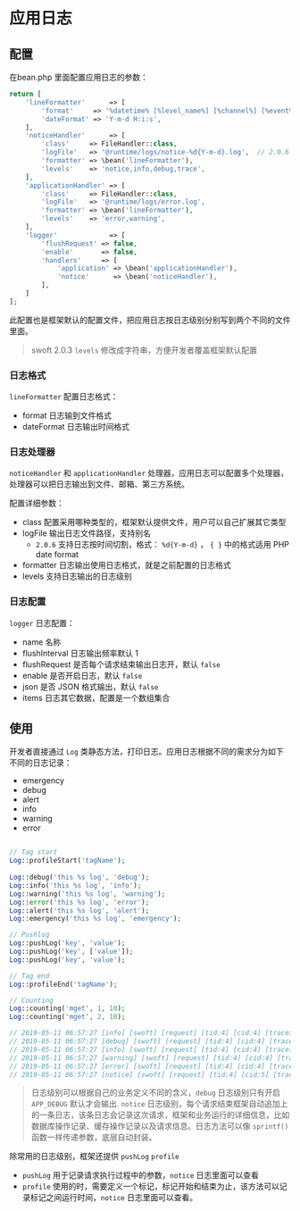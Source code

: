 # 应用日志

## 配置

在bean.php 里面配置应用日志的参数：

```php
return [
    'lineFormatter'      => [
        'format'     => '%datetime% [%level_name%] [%channel%] [%event%] [tid:%tid%] [cid:%cid%] [traceid:%traceid%] [spanid:%spanid%] [parentid:%parentid%] %messages%',
        'dateFormat' => 'Y-m-d H:i:s',
    ],
    'noticeHandler'      => [
        'class'     => FileHandler::class,
        'logFile'   => '@runtime/logs/notice-%d{Y-m-d}.log',  // 2.0.6 支持日志按时间切割
        'formatter' => \bean('lineFormatter'),
        'levels'    => 'notice,info,debug,trace',
    ],
    'applicationHandler' => [
        'class'     => FileHandler::class,
        'logFile'   => '@runtime/logs/error.log',
        'formatter' => \bean('lineFormatter'),
        'levels'    => 'error,warning',
    ],
    'logger'             => [
        'flushRequest' => false,
        'enable'       => false,
        'handlers'     => [
            'application' => \bean('applicationHandler'),
            'notice'      => \bean('noticeHandler'),
        ],
    ]
];
```

此配置也是框架默认的配置文件，把应用日志按日志级别分别写到两个不同的文件里面。

> swoft 2.0.3 `levels` 修改成字符串，方便开发者覆盖框架默认配置

### 日志格式

`lineFormatter` 配置日志格式：

- format 日志输到文件格式
- dateFormat 日志输出时间格式

### 日志处理器

`noticeHandler` 和 `applicationHandler` 处理器，应用日志可以配置多个处理器，处理器可以把日志输出到文件、邮箱、第三方系统。

配置详细参数：

- class 配置采用哪种类型的，框架默认提供文件，用户可以自己扩展其它类型
- logFile 输出日志文件路径，支持别名
    - `2.0.6` 支持日志按时间切割，格式： `%d{Y-m-d}` ， `{ }` 中的格式适用 PHP date format
- formatter 日志输出使用日志格式，就是之前配置的日志格式
- levels 支持日志输出的日志级别

### 日志配置

`logger` 日志配置：

- name 名称
- flushInterval 日志输出频率默认 1
- flushRequest 是否每个请求结束输出日志开，默认 `false`
- enable 是否开启日志，默认 `false`
- json 是否 JSON 格式输出，默认 `false`
- items 日志其它数据，配置是一个数组集合

## 使用

开发者直接通过 `Log` 类静态方法，打印日志。应用日志根据不同的需求分为如下不同的日志记录：

- emergency
- debug
- alert
- info
- warning
- error

```php

// Tag start
Log::profileStart('tagName');
        
Log::debug('this %s log', 'debug');
Log::info('this %s log', 'info');
Log::warning('this %s log', 'warning');
Log::error('this %s log', 'error');
Log::alert('this %s log', 'alert');
Log::emergency('this %s log', 'emergency');

// Pushlog
Log::pushLog('key', 'value');
Log::pushLog('key', ['value']);
Log::pushLog('key', 'value');

// Tag end
Log::profileEnd('tagName');

// Counting
Log::counting('mget', 1, 10);
Log::counting('mget', 2, 10);

// 2019-05-11 06:57:27 [info] [swoft] [request] [tid:4] [cid:4] [traceid:] [spanid:] [parentid:] trace[LogController.php:29,App\Http\Controller\LogController->test] info message
// 2019-05-11 06:57:27 [debug] [swoft] [request] [tid:4] [cid:4] [traceid:] [spanid:] [parentid:] trace[LogController.php:35,App\Http\Controller\LogController->test] this debug log
// 2019-05-11 06:57:27 [info] [swoft] [request] [tid:4] [cid:4] [traceid:] [spanid:] [parentid:] trace[LogController.php:36,App\Http\Controller\LogController->test] this info log
// 2019-05-11 06:57:27 [warning] [swoft] [request] [tid:4] [cid:4] [traceid:] [spanid:] [parentid:] trace[LogController.php:37,App\Http\Controller\LogController->test] this warning log
// 2019-05-11 06:57:27 [error] [swoft] [request] [tid:4] [cid:4] [traceid:] [spanid:] [parentid:] trace[LogController.php:38,App\Http\Controller\LogController->test] this error log
// 2019-05-11 06:57:27 [notice] [swoft] [request] [tid:4] [cid:5] [traceid:] [spanid:] [parentid:] [8.52(ms)] [27(MB)] [/log/test] [key=value key=["value"] key=value] profile[tagName=5.02(ms)/2] counting[mget=3/20]
```

> 日志级别可以根据自己的业务定义不同的含义，`debug` 日志级别只有开启 `APP_DEBUG` 默认才会输出. `notice` 日志级别，每个请求结束框架自动追加上的一条日志，该条日志会记录这次请求，框架和业务运行的详细信息，比如数据库操作记录、缓存操作记录以及请求信息。日志方法可以像 `sprintf()` 函数一样传递参数，底层自动封装。

除常用的日志级别，框架还提供 `pushLog` `profile`

- `pushLog` 用于记录请求执行过程中的参数，`notice` 日志里面可以查看
- `profile` 使用的时，需要定义一个标记，标记开始和结束为止，该方法可以记录标记之间运行时间，`notice` 日志里面可以查看。
